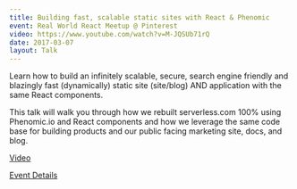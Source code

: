 ```yaml
---
title: Building fast, scalable static sites with React & Phenomic
event: Real World React Meetup @ Pinterest
video: https://www.youtube.com/watch?v=M-JQSUb71rQ
date: 2017-03-07
layout: Talk
---
```


Learn how to build an infinitely scalable, secure, search engine friendly and blazingly fast (dynamically) static site (site/blog) AND application with the same React components.

This talk will walk you through how we rebuilt serverless.com 100% using Phenomic.io and React components and how we leverage the same code base for building products and our public facing marketing site, docs, and blog.

[Video](https://youtu.be/M-JQSUb71rQ?t=1h41m18s)

[Event Details](https://www.meetup.com/Real-World-React/events/236140965/)
